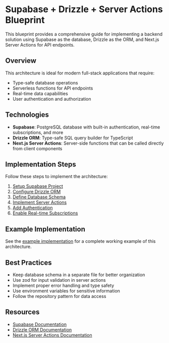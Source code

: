 # Supabase + Drizzle + Server Actions Blueprint

This blueprint provides a comprehensive guide for implementing a backend solution using Supabase as the database, Drizzle as the ORM, and Next.js Server Actions for API endpoints.

## Overview

This architecture is ideal for modern full-stack applications that require:
- Type-safe database operations
- Serverless functions for API endpoints
- Real-time data capabilities
- User authentication and authorization

## Technologies

- **Supabase**: PostgreSQL database with built-in authentication, real-time subscriptions, and more
- **Drizzle ORM**: Type-safe SQL query builder for TypeScript
- **Next.js Server Actions**: Server-side functions that can be called directly from client components

## Implementation Steps

Follow these steps to implement the architecture:

1. [Setup Supabase Project](./01-setup.md)
2. [Configure Drizzle ORM](./02-drizzle.md)
3. [Define Database Schema](./03-schema.md)
4. [Implement Server Actions](./04-server-actions.md)
5. [Add Authentication](./05-auth.md)
6. [Enable Real-time Subscriptions](./06-realtime.md)

## Example Implementation

See the [example implementation](./example/) for a complete working example of this architecture.

## Best Practices

- Keep database schema in a separate file for better organization
- Use zod for input validation in server actions
- Implement proper error handling and type safety
- Use environment variables for sensitive information
- Follow the repository pattern for data access

## Resources

- [Supabase Documentation](https://supabase.com/docs)
- [Drizzle ORM Documentation](https://orm.drizzle.team/docs/overview)
- [Next.js Server Actions Documentation](https://nextjs.org/docs/app/api-reference/functions/server-actions)